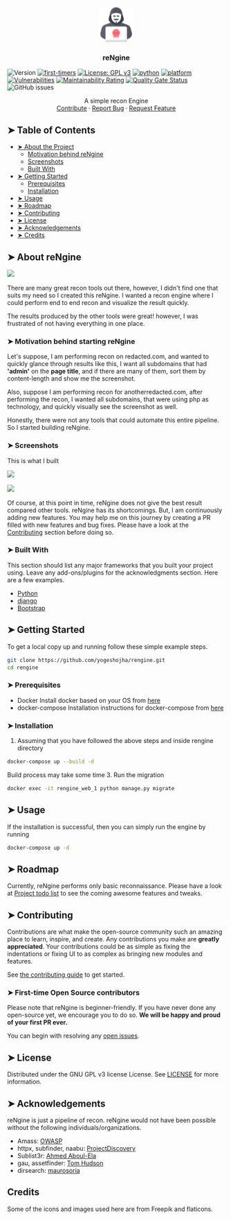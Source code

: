 <br />
<p align="center">
  <a href="https://github.com/yogeshojha/rengine">
    <img src="static/img/logo.png" alt="Logo" width="80" height="80">
  </a>

  <h3 align="center">reNgine</h3>
</p>

![Version](https://img.shields.io/badge/version-alpha-blue.svg?cacheSeconds=2592000)
[![first-timers](https://img.shields.io/badge/first--timers--only-friendly-blue.svg?style=flat-square)](https://www.firsttimersonly.com/)
[![License: GPL v3](https://img.shields.io/badge/License-GPLv3-blue.svg)](https://www.gnu.org/licenses/gpl-3.0)
[![python](https://img.shields.io/badge/python-3.7-blue.svg?logo=python&labelColor=blue)](https://www.python.org/downloads/)
[![platform](https://img.shields.io/badge/platform-osx%2Flinux%2Fwindows-green.svg)](https://github.com/yogeshojha/rengine/)
[![Vulnerabilities](https://sonarcloud.io/api/project_badges/measure?project=yogeshojha_rengine&metric=vulnerabilities)](https://sonarcloud.io/dashboard?id=yogeshojha_rengine)
[![Maintainability Rating](https://sonarcloud.io/api/project_badges/measure?project=yogeshojha_rengine&metric=sqale_rating)](https://sonarcloud.io/dashboard?id=yogeshojha_rengine)
[![Quality Gate Status](https://sonarcloud.io/api/project_badges/measure?project=yogeshojha_rengine&metric=alert_status)](https://sonarcloud.io/dashboard?id=yogeshojha_rengine)
![GitHub issues](https://img.shields.io/github/issues/yogeshojha/rengine)

<p align="center">
    A simple recon Engine
    <br />
    <a href="https://github.com/yogeshojha/rengine/blob/master/CONTRIBUTING.md">Contribute</a>
    ·
    <a href="https://github.com/yogeshojha/rengine/issues">Report Bug</a>
    ·
    <a href="https://github.com/yogeshojha/rengine/issues">Request Feature</a>
</p>

## ➤ Table of Contents

* [➤ About the Project](#-about-reNgine)
  * [Motivation behind reNgine](#-motivation-behind-starting-rengine)
  * [Screenshots](#-screenshots)
  * [Built With](#-built-with)
* [➤ Getting Started](#-getting-started)
  * [Prerequisites](#-prerequisites)
  * [Installation](#-installation)
* [➤ Usage](#-usage)
* [➤ Roadmap](#-roadmap)
* [➤ Contributing](#-contributing)
* [➤ License](#-license)
* [➤ Acknowledgements](#-acknowledgements)
* [➤ Credits](#-credits)

## ➤ About reNgine

![](https://user-images.githubusercontent.com/17223002/86508683-b8070780-bdff-11ea-8e35-f988943b392a.png)

There are many great recon tools out there, however, I didn't find one that suits my need so I created this reNgine. I wanted a recon engine where I could perform end to end recon and visualize the result quickly.

The results produced by the other tools were great! however, I was frustrated of not having everything in one place.

### ➤ Motivation behind starting reNgine
Let's suppose, I am performing recon on redacted.com, and wanted to quickly glance through results like this, I want all subdomains that had **'admin'** on the **page title**, and if there are many of them, sort them by content-length and show me the screenshot.

Also, suppose I am performing recon for anotherredacted.com, after performing the recon, I wanted all subdomains, that were using php as technology, and quickly visually see the screenshot as well.

Honestly, there were not any tools that could automate this entire pipeline. So I started building reNgine.

### ➤ Screenshots
This is what I built

![](https://user-images.githubusercontent.com/17223002/86508684-b9d0cb00-bdff-11ea-996d-74ef776d2672.png)

![](https://user-images.githubusercontent.com/17223002/86508685-ba696180-bdff-11ea-9def-f45e5b059f0f.png)

Of course, at this point in time, reNgine does not give the best result compared other tools. reNgine has its shortcomings. But, I am continuously adding new features. You may help me on this journey by creating a PR filled with new features and bug fixes. Please have a look at the [Contributing](#contributing) section before doing so.

### ➤ Built With
This section should list any major frameworks that you built your project using. Leave any add-ons/plugins for the acknowledgments section. Here are a few examples.
* [Python](https://www.python.org)
* [django](https://www.djangoproject.com)
* [Bootstrap](https://getbootstrap.com)

## ➤ Getting Started

To get a local copy up and running follow these simple example steps.

```sh
git clone https://github.com/yogeshojha/rengine.git
cd rengine
```

### ➤ Prerequisites

* Docker
Install docker based on your OS from [here](https://www.docker.com/get-started)
* docker-compose
Installation instructions for docker-compose from [here](https://docs.docker.com/compose/install/)

### ➤ Installation

1. Assuming that you have followed the above steps and inside rengine directory
```sh
docker-compose up --build -d
```
Build process may take some time
3. Run the migration
```sh
docker exec -it rengine_web_1 python manage.py migrate
```

## ➤ Usage

If the installation is successful, then you can simply run the engine by running
```sh
docker-compose up -d
```

## ➤ Roadmap

Currently, reNgine performs only basic reconnaissance. Please have a look at [Project todo list](https://github.com/yogeshojha/rengine/projects/1) to see the coming awesome features and tweaks.

## ➤ Contributing

Contributions are what make the open-source community such an amazing place to learn, inspire, and create. Any contributions you make are **greatly appreciated**. Your contributions could be as simple as fixing the indentations or fixing UI to as complex as bringing new modules and features.

See [the contributing guide](CONTRIBUTING.md) to get started.

### ➤ First-time Open Source contributors
Please note that reNgine is beginner-friendly. If you have never done any open-source yet, we encourage you to do so. **We will be happy and proud of your first PR ever.**

You can begin with resolving any [open issues](https://github.com/yogeshojha/rengine/issues).

## ➤ License

Distributed under the GNU GPL v3 license License. See [LICENSE](LICENSE) for more information.

## ➤ Acknowledgements
reNgine is just a pipeline of recon. reNgine would not have been possible without the following individuals/organizations.

* Amass: [OWASP](https://github.com/OWASP/)
* httpx, subfinder, naabu: [ProjectDiscovery](https://github.com/projectdiscovery/)
* Sublist3r: [Ahmed Aboul-Ela](https://github.com/aboul3la/)
* gau, assetfinder: [Tom Hudson](https://github.com/tomnomnom/assetfinder)
* dirsearch: [maurosoria](https://github.com/maurosoria/dirsearch)

## Credits
Some of the icons and images used here are from Freepik and flaticons.
